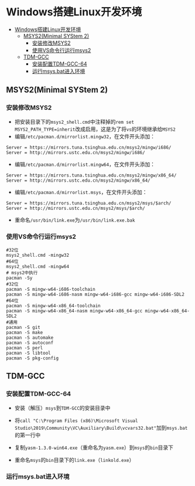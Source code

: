 # Windows搭建Linux开发环境

- [Windows搭建Linux开发环境](#windows搭建linux开发环境)
  - [MSYS2(Minimal SYStem 2)](#msys2minimal-system-2)
    - [安装修改MSYS2](#安装修改msys2)
    - [使用VS命令行运行msys2](#使用vs命令行运行msys2)
  - [TDM-GCC](#tdm-gcc)
    - [安装配置TDM-GCC-64](#安装配置tdm-gcc-64)
    - [运行msys.bat进入环境](#运行msysbat进入环境)

## MSYS2(Minimal SYStem 2)

### 安装修改MSYS2

- 把安装⽬录下的```msys2_shell.cmd```中注释掉的```rem set MSYS2_PATH_TYPE=inherit```改成启用，这是为了将```vs```的环境继承给```MSYS2```
- 编辑```/etc/pacman.d/mirrorlist.mingw32```，在⽂件开头添加：
```shell
Server = https://mirrors.tuna.tsinghua.edu.cn/msys2/mingw/i686/
Server = http://mirrors.ustc.edu.cn/msys2/mingw/i686/
```
- 编辑```/etc/pacman.d/mirrorlist.mingw64```，在⽂件开头添加：
```shell
Server = https://mirrors.tuna.tsinghua.edu.cn/msys2/mingw/x86_64/
Server = http://mirrors.ustc.edu.cn/msys2/mingw/x86_64/
```
- 编辑```/etc/pacman.d/mirrorlist.msys```，在⽂件开头添加：
```shell
Server = https://mirrors.tuna.tsinghua.edu.cn/msys2/msys/$arch/
Server = http://mirrors.ustc.edu.cn/msys2/msys/$arch/
```
- 重命名```/usr/bin/link.exe```为```/usr/bin/link.exe.bak```

### 使用VS命令行运行msys2
```shell
#32位
msys2_shell.cmd -mingw32
#64位
msys2_shell.cmd -mingw64
# msys2中执行
pacman -Sy
#32位
pacman -S mingw-w64-i686-toolchain
pacman -S mingw-w64-i686-nasm mingw-w64-i686-gcc mingw-w64-i686-SDL2
#64位
pacman -S mingw-w64-x86_64-toolchain
pacman -S mingw-w64-x86_64-nasm mingw-w64-x86_64-gcc mingw-w64-x86_64-SDL2
#通用
pacman -S git
pacman -S make
pacman -S automake
pacman -S autoconf
pacman -S perl
pacman -S libtool
pacman -S pkg-config
```

## TDM-GCC

### 安装配置TDM-GCC-64

- 安装（解压）```msys```到```TDM-GCC```的安装目录中

- 将```call "C:\Program Files (x86)\Microsoft Visual Studio\2019\Community\VC\Auxiliary\Build\vcvars32.bat"```加到```msys.bat```的第一行中

- 复制```yasm-1.3.0-win64.exe```（重命名为```yasm.exe```）到```msys```的```bin```目录下

- 重命名```msys```的```bin```目录下的```link.exe```（```linkold.exe```）

### 运行msys.bat进入环境